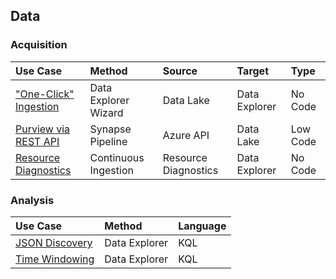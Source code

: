 ## Data

### Acquisition

  Use Case | Method | Source | Target | Type
  :----- | :----- | :----- | :----- | :-----
  ["One-Click" Ingestion](Data_Acquisition_OneClickIngestion.md) | Data Explorer Wizard | Data Lake | Data Explorer | No Code<br>
  [Purview via REST API](Data_Acquisition_fromPurviewAPI.md) | Synapse Pipeline | Azure API | Data Lake | Low Code
  [Resource Diagnostics](Data_Acquisition_fromResourceDiagnostics.md) | Continuous Ingestion | Resource Diagnostics | Data Explorer | No Code

### Analysis

  Use Case | Method | Language
  :----- | :----- | :-----
  [JSON Discovery](Data_Analysis_JSONDiscovery.md) | Data Explorer | KQL
  [Time Windowing](Data_Analysis_TimeWindowing.md) | Data Explorer | KQL
